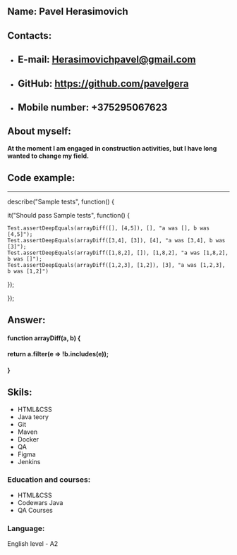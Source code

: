 ## Name: **Pavel Herasimovich**
## Contacts:
* ## E-mail: Herasimovichpavel@gmail.com
* ## GitHub: https://github.com/pavelgera
* ## Mobile number: +375295067623
## About myself:
 **At the moment I am engaged in construction activities, but I have long wanted to change my field.**
## Code example:
_____________________
describe("Sample tests", function() {

  it("Should pass Sample tests", function() {

    Test.assertDeepEquals(arrayDiff([], [4,5]), [], "a was [], b was [4,5]");
    Test.assertDeepEquals(arrayDiff([3,4], [3]), [4], "a was [3,4], b was [3]");
    Test.assertDeepEquals(arrayDiff([1,8,2], []), [1,8,2], "a was [1,8,2], b was []");
    Test.assertDeepEquals(arrayDiff([1,2,3], [1,2]), [3], "a was [1,2,3], b was [1,2]")
  });

}); 


## Answer:
#### function arrayDiff(a, b) {

  #### return a.filter(e => !b.includes(e));
#### } 
## Skils:
* HTML&CSS
* Java teory
* Git
* Maven
* Docker
* QA
* Figma
* Jenkins
### Education and courses:
* HTML&CSS
* Codewars Java
* QA Courses
### Language:
English level - A2
